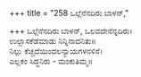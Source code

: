 +++
title = "258 ಒಲ್ಲೆನೆನದಿರು ಬಾಳನ್,"

+++
ಒಲ್ಲೆನೆನದಿರು ಬಾಳನ್, ಒಲವದೇನೆನ್ನದಿರು।  
ಉಲ್ಲಾಸಕೆಡೆಮಾಡು ನಿನ್ನಿನಾದನಿತು॥  
ನಿಲ್ಲು ಕೆಚ್ಚದೆಯಿಂದಲನ್ಯಾಯಗಳನಳಿಸೆ।  
ಎಲ್ಲಕಂ ಸಿದ್ಧನಿರು - ಮಂಕುತಿಮ್ಮ॥  
